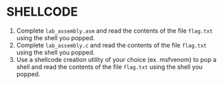 # SHELLCODE

1. Complete `lab_assembly.asm` and read the contents of the file `flag.txt` using the shell you popped.
2. Complete `lab_assembly.c` and read the contents of the file `flag.txt` using the shell you popped.
3. Use a shellcode creation utility of your choice (ex. msfvenom) to pop a shell and read the contents of the file `flag.txt` using the shell you popped.